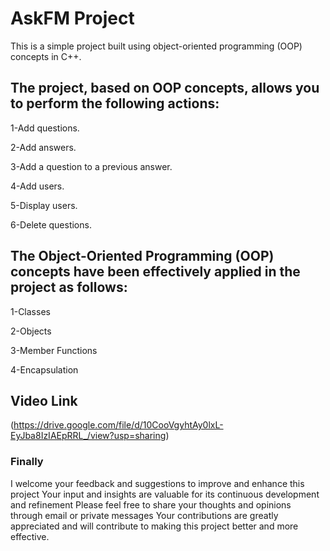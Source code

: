 # AskFM Project
This is a simple project built using object-oriented programming (OOP) concepts in C++.
## The project, based on OOP concepts, allows you to perform the following actions:
1-Add questions.

2-Add answers.

3-Add a question to a previous answer.

4-Add users.

5-Display users.

6-Delete questions.

## The Object-Oriented Programming (OOP) concepts have been effectively applied in the project as follows:
1-Classes

2-Objects

3-Member Functions

4-Encapsulation

## Video Link
(https://drive.google.com/file/d/10CooVgyhtAy0lxL-EyJba8IzIAEpRRL_/view?usp=sharing)
### Finally
I welcome your feedback and suggestions to improve and enhance this project
Your input and insights are valuable for its continuous development and refinement
Please feel free to share your thoughts and opinions through email or private messages
Your contributions are greatly appreciated and will contribute to making this project better and more effective.

